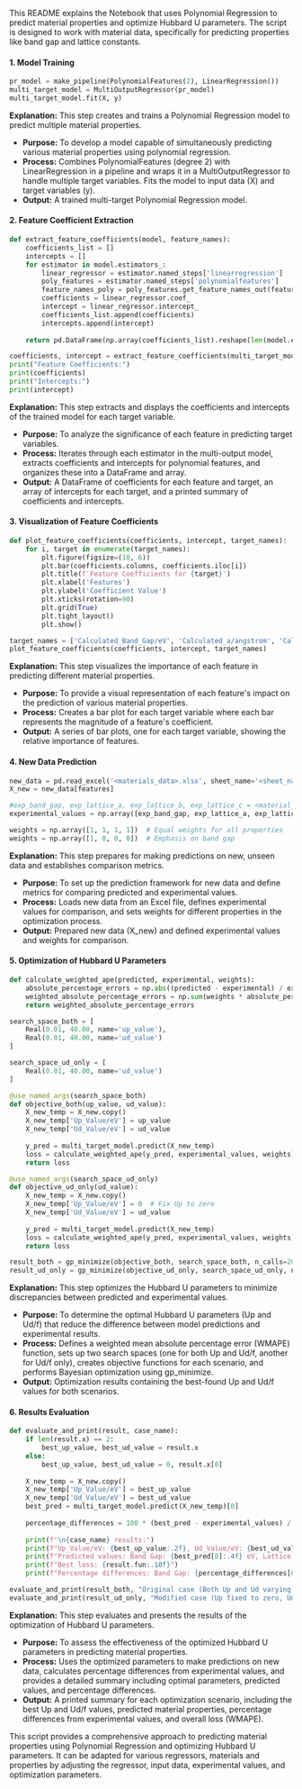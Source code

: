 This README explains the Notebook that uses Polynomial Regression to predict material properties and optimize Hubbard U parameters. The script is designed to work with material data, specifically for predicting properties like band gap and lattice constants.

#### 1. Model Training

```python
pr_model = make_pipeline(PolynomialFeatures(2), LinearRegression())
multi_target_model = MultiOutputRegressor(pr_model)
multi_target_model.fit(X, y)
```

**Explanation:** This step creates and trains a Polynomial Regression model to predict multiple material properties.  
- **Purpose:** To develop a model capable of simultaneously predicting various material properties using polynomial regression.  
- **Process:** Combines PolynomialFeatures (degree 2) with LinearRegression in a pipeline and wraps it in a MultiOutputRegressor to handle multiple target variables. Fits the model to input data (X) and target variables (y).  
- **Output:** A trained multi-target Polynomial Regression model.

#### 2. Feature Coefficient Extraction
```python
def extract_feature_coefficients(model, feature_names):
    coefficients_list = []
    intercepts = []
    for estimator in model.estimators_:
        linear_regressor = estimator.named_steps['linearregression']
        poly_features = estimator.named_steps['polynomialfeatures']
        feature_names_poly = poly_features.get_feature_names_out(feature_names)
        coefficients = linear_regressor.coef_
        intercept = linear_regressor.intercept_
        coefficients_list.append(coefficients)
        intercepts.append(intercept)
    
    return pd.DataFrame(np.array(coefficients_list).reshape(len(model.estimators_), -1), columns=feature_names_poly), np.array(intercepts)

coefficients, intercept = extract_feature_coefficients(multi_target_model, features)
print("Feature Coefficients:")
print(coefficients)
print("Intercepts:")
print(intercept)
```
**Explanation:** This step extracts and displays the coefficients and intercepts of the trained model for each target variable.  
- **Purpose:** To analyze the significance of each feature in predicting target variables.  
- **Process:** Iterates through each estimator in the multi-output model, extracts coefficients and intercepts for polynomial features, and organizes these into a DataFrame and array.  
- **Output:** A DataFrame of coefficients for each feature and target, an array of intercepts for each target, and a printed summary of coefficients and intercepts.


#### 3. Visualization of Feature Coefficients
```python
def plot_feature_coefficients(coefficients, intercept, target_names):
    for i, target in enumerate(target_names):
        plt.figure(figsize=(10, 6))
        plt.bar(coefficients.columns, coefficients.iloc[i])
        plt.title(f'Feature Coefficients for {target}')
        plt.xlabel('Features')
        plt.ylabel('Coefficient Value')
        plt.xticks(rotation=90)
        plt.grid(True)
        plt.tight_layout()
        plt.show()
```

```python
target_names = ['Calculated_Band_Gap/eV', 'Calculated_a/angstrom', 'Calculated_b/angstrom', 'Calculated_c/angstrom']
plot_feature_coefficients(coefficients, intercept, target_names)
```
**Explanation:** This step visualizes the importance of each feature in predicting different material properties.  
- **Purpose:** To provide a visual representation of each feature's impact on the prediction of various material properties.  
- **Process:** Creates a bar plot for each target variable where each bar represents the magnitude of a feature's coefficient.  
- **Output:** A series of bar plots, one for each target variable, showing the relative importance of features.

#### 4. New Data Prediction
```python
new_data = pd.read_excel('<materials_data>.xlsx', sheet_name='<sheet_name>')
X_new = new_data[features]
```

```python
#exp_band_gap, exp_lattice_a, exp_lattice_b, exp_lattice_c = <material_exp_band_gap>, <material_exp_lattice_a>, <material_exp_lattice_b>, <material_exp_lattice_c>
experimental_values = np.array([exp_band_gap, exp_lattice_a, exp_lattice_b, exp_lattice_c])
```

```python
weights = np.array([1, 1, 1, 1])  # Equal weights for all properties
weights = np.array([1, 0, 0, 0])  # Emphasis on band gap
```

**Explanation:** This step prepares for making predictions on new, unseen data and establishes comparison metrics.  
- **Purpose:** To set up the prediction framework for new data and define metrics for comparing predicted and experimental values.  
- **Process:** Loads new data from an Excel file, defines experimental values for comparison, and sets weights for different properties in the optimization process.  
- **Output:** Prepared new data (X_new) and defined experimental values and weights for comparison.




#### 5. Optimization of Hubbard U Parameters
```python
def calculate_weighted_ape(predicted, experimental, weights):
    absolute_percentage_errors = np.abs((predicted - experimental) / experimental)
    weighted_absolute_percentage_errors = np.sum(weights * absolute_percentage_errors) / np.sum(weights) 
    return weighted_absolute_percentage_errors
```
```python
search_space_both = [
    Real(0.01, 40.00, name='up_value'),
    Real(0.01, 40.00, name='ud_value')
]

search_space_ud_only = [
    Real(0.01, 40.00, name='ud_value')
]
```
```python
@use_named_args(search_space_both)
def objective_both(up_value, ud_value):
    X_new_temp = X_new.copy()
    X_new_temp['Up_Value/eV'] = up_value
    X_new_temp['Ud_Value/eV'] = ud_value
    
    y_pred = multi_target_model.predict(X_new_temp)
    loss = calculate_weighted_ape(y_pred, experimental_values, weights)
    return loss
```
```python
@use_named_args(search_space_ud_only)
def objective_ud_only(ud_value):
    X_new_temp = X_new.copy()
    X_new_temp['Up_Value/eV'] = 0  # Fix Up to zero
    X_new_temp['Ud_Value/eV'] = ud_value
    
    y_pred = multi_target_model.predict(X_new_temp)
    loss = calculate_weighted_ape(y_pred, experimental_values, weights)
    return loss
```
```python
result_both = gp_minimize(objective_both, search_space_both, n_calls=200, random_state=100)
result_ud_only = gp_minimize(objective_ud_only, search_space_ud_only, n_calls=200, random_state=100)
```

**Explanation:** This step optimizes the Hubbard U parameters to minimize discrepancies between predicted and experimental values.  
- **Purpose:** To determine the optimal Hubbard U parameters (Up and Ud/f) that reduce the difference between model predictions and experimental results.  
- **Process:** Defines a weighted mean absolute percentage error (WMAPE) function, sets up two search spaces (one for both Up and Ud/f, another for Ud/f only), creates objective functions for each scenario, and performs Bayesian optimization using gp_minimize.  
- **Output:** Optimization results containing the best-found Up and Ud/f values for both scenarios.


#### 6. Results Evaluation

```python
def evaluate_and_print(result, case_name):
    if len(result.x) == 2:
        best_up_value, best_ud_value = result.x
    else:
        best_up_value, best_ud_value = 0, result.x[0]
    
    X_new_temp = X_new.copy()
    X_new_temp['Up_Value/eV'] = best_up_value
    X_new_temp['Ud_Value/eV'] = best_ud_value
    best_pred = multi_target_model.predict(X_new_temp)[0]
    
    percentage_differences = 100 * (best_pred - experimental_values) / experimental_values
    
    print(f"\n{case_name} results:")
    print(f"Up_Value/eV: {best_up_value:.2f}, Ud_Value/eV: {best_ud_value:.2f}")
    print(f"Predicted values: Band Gap: {best_pred[0]:.4f} eV, Lattice constant a: {best_pred[1]:.4f} Å, Lattice constant b: {best_pred[2]:.4f} Å, Lattice constant c: {best_pred[3]:.4f} Å")
    print(f"Best loss: {result.fun:.10f}")
    print(f"Percentage differences: Band Gap: {percentage_differences[0]:.2f}%, Lattice constant a: {percentage_differences[1]:.2f}%, Lattice constant b: {percentage_differences[2]:.2f}%, Lattice constant c: {percentage_differences[3]:.2f}%")

evaluate_and_print(result_both, "Original case (Both Up and Ud varying)")
evaluate_and_print(result_ud_only, "Modified case (Up fixed to zero, Ud varying)")
```

**Explanation:** This step evaluates and presents the results of the optimization of Hubbard U parameters.  
- **Purpose:** To assess the effectiveness of the optimized Hubbard U parameters in predicting material properties.  
- **Process:** Uses the optimized parameters to make predictions on new data, calculates percentage differences from experimental values, and provides a detailed summary including optimal parameters, predicted values, and percentage differences.  
- **Output:** A printed summary for each optimization scenario, including the best Up and Ud/f values, predicted material properties, percentage differences from experimental values, and overall loss (WMAPE).

This script provides a comprehensive approach to predicting material properties using Polynomial Regression and optimizing Hubbard U parameters. It can be adapted for various regressors, materials and properties by adjusting the regressor, input data, experimental values, and optimization parameters.
